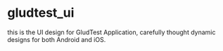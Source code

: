 # gludtest_ui

this is the UI design for GludTest Application, carefully thought dynamic designs for both Android and iOS.
